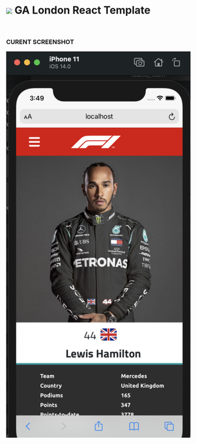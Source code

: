 # ![](https://ga-dash.s3.amazonaws.com/production/assets/logo-9f88ae6c9c3871690e33280fcf557f33.png) GA London React Template

</br>

### CURENT SCREENSHOT

<img src="./src/styles/screenshots/formula-1-app-screenshot.png" width="500">

